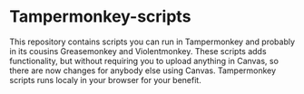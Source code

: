 # Tampermonkey-scripts

This repository contains scripts you can run in Tampermonkey and probably in its cousins Greasemonkey and Violentmonkey. These scripts adds functionality, but without requiring you to upload anything in Canvas, so there are now changes for anybody else using Canvas. Tampermonkey scripts runs localy in your browser for your benefit.